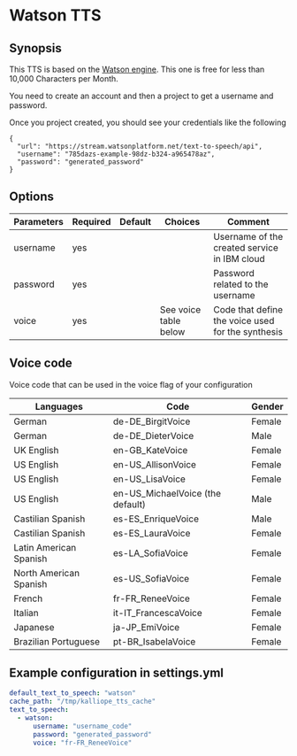 # Watson TTS

## Synopsis

This TTS is based on the [Watson engine](https://www.ibm.com/watson/services/text-to-speech/).
This one is free for less than 10,000 Characters per Month.

You need to create an account and then a project to get a username and password.

Once you project created, you should see your credentials like the following
```
{
  "url": "https://stream.watsonplatform.net/text-to-speech/api",
  "username": "785dazs-example-98dz-b324-a965478az",
  "password": "generated_password"
}
```


## Options

| Parameters | Required | Default | Choices               | Comment                                           |
|------------|----------|---------|-----------------------|---------------------------------------------------|
| username   | yes      |         |                       | Username of the created service in IBM cloud      |
| password   | yes      |         |                       | Password related to the username                  |
| voice      | yes      |         | See voice table below | Code that define the voice used for the synthesis |

## Voice code

Voice code that can be used in the voice flag of your configuration

| Languages              | Code                             | Gender |
|------------------------|----------------------------------|--------|
| German                 | de-DE_BirgitVoice                | Female |
| German                 | de-DE_DieterVoice                | Male   |
| UK English             | en-GB_KateVoice                  | Female |
| US English             | en-US_AllisonVoice               | Female |
| US English             | en-US_LisaVoice                  | Female |
| US English             | en-US_MichaelVoice (the default) | Male   |
| Castilian Spanish      | es-ES_EnriqueVoice               | Male   |
| Castilian Spanish      | es-ES_LauraVoice                 | Female |
| Latin American Spanish | es-LA_SofiaVoice                 | Female |
| North American Spanish | es-US_SofiaVoice                 | Female |
| French                 | fr-FR_ReneeVoice                 | Female |
| Italian                | it-IT_FrancescaVoice             | Female |
| Japanese               | ja-JP_EmiVoice                   | Female |
| Brazilian Portuguese   | pt-BR_IsabelaVoice               | Female |

## Example configuration in settings.yml

```yml
default_text_to_speech: "watson"
cache_path: "/tmp/kalliope_tts_cache"
text_to_speech:
  - watson:
      username: "username_code"
      password: "generated_password"
      voice: "fr-FR_ReneeVoice"
```
